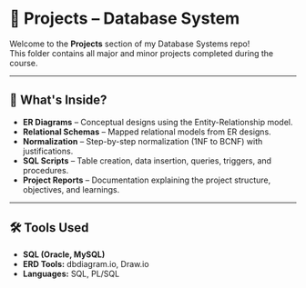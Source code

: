 # 📁 Projects – Database System

Welcome to the **Projects** section of my Database Systems repo!  
This folder contains all major and minor projects completed during the course.

---

## 📌 What's Inside?

- **ER Diagrams** – Conceptual designs using the Entity-Relationship model.
- **Relational Schemas** – Mapped relational models from ER designs.
- **Normalization** – Step-by-step normalization (1NF to BCNF) with justifications.
- **SQL Scripts** – Table creation, data insertion, queries, triggers, and procedures.
- **Project Reports** – Documentation explaining the project structure, objectives, and learnings.

---

## 🛠 Tools Used

- **SQL (Oracle, MySQL)**  
- **ERD Tools:** dbdiagram.io, Draw.io  
- **Languages:** SQL, PL/SQL  
